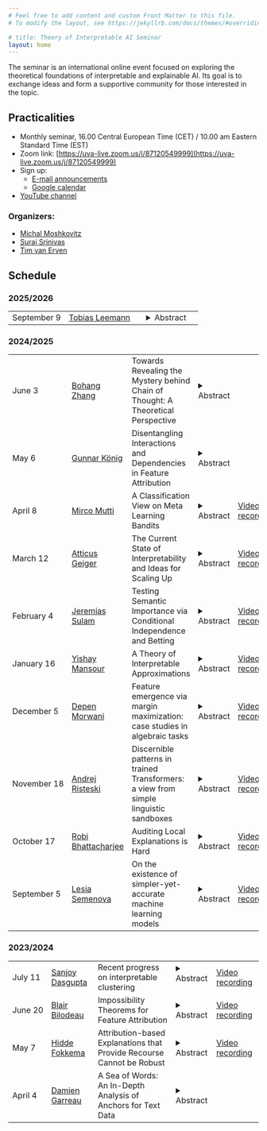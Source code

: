 ```yaml
---
# Feel free to add content and custom Front Matter to this file.
# To modify the layout, see https://jekyllrb.com/docs/themes/#overriding-theme-defaults

# title: Theory of Interpretable AI Seminar
layout: home
---
```


The seminar is an international online event focused on exploring the theoretical foundations of interpretable and explainable AI. Its goal is to exchange ideas and form a supportive community for those interested in the topic. 

## Practicalities

* Monthly seminar, 16.00 Central European Time (CET) /
  10.00 am Eastern Standard Time (EST)
* Zoom link: [https://uva-live.zoom.us/j/87120549999](https://uva-live.zoom.us/j/87120549999)
* Sign up:
    * [E-mail announcements](https://list.uva.nl/postorius/lists/tiai-seminar.list.uva.nl/)
    * [Google calendar](https://calendar.google.com/calendar/u/1?cid=NTlhNjNhZDQ5ZmUxYmM5MmRmZTMwNzkwOWZhYjMyNTRhMzA4OGYwZTAxY2Q5MGU3NzQ2YjRlNWE0NzhmMzFkMUBncm91cC5jYWxlbmRhci5nb29nbGUuY29t)
* [YouTube channel](https://www.youtube.com/@TheoryofInterpretableAISeminar) 

### Organizers:
* [Michal Moshkovitz](https://sites.google.com/view/michal-moshkovitz/home)
* [Suraj Srinivas](https://suraj-srinivas.github.io/)
* [Tim van Erven](https://www.timvanerven.nl/)

## Schedule

### 2025/2026

<table>
    <tr>
    <td>September&nbsp;9</td>
    <td><a href="https://tleemann.de/">Tobias Leemann</a></td>
    <td></td>
    <td>
        <details>
            <summary>Abstract</summary>
            <p></p>
        </details>
    </td>
    <td></td>
  </tr>
</table>

### 2024/2025

<table>
    <tr>
    <td>June&nbsp;3</td>
    <td><a href="https://zbh2047.github.io/">Bohang Zhang</a></td>
    <td>Towards Revealing the Mystery behind Chain of Thought: A Theoretical Perspective</td>
    <td>
        <details>
            <summary>Abstract</summary>
            Chain-of-Thought prompting (CoT) is an important technique
            that can dramatically improve the performance of Large
            Language Models (LLMs), particularly when dealing with
            complex tasks involving mathematics or reasoning. In this
            talk, I will demystify the role of CoT in LLMs via a
            theoretical viewpoint, specifically by focusing on the
            expressivity of LLMs with CoT in solving fundamental
            mathematical and decision-making problems. By using circuit
            complexity theory, we first derive impossibility results
            showing that bounded-depth Transformers are unable to
            directly produce correct answers for basic
            arithmetic/equation tasks unless the model size grows
            super-polynomially with respect to the input length. In
            contrast, we then prove by construction that autoregressive
            Transformers of constant size suffice to solve both tasks by
            generating CoT derivations using a commonly used math
            language format. Moreover, we show LLMs with CoT can handle
            a general class of decision-making problems known as Dynamic
            Programming, thus justifying their power in tackling complex
            real-world tasks. We will also make discussions on how
            architectural choices influence the effectiveness of CoT.
            Finally, an extensive set of experiments show that, while
            Transformers always fail to directly predict the answers,
            they can consistently learn to generate correct solutions
            step-by-step given sufficient CoT demonstrations.
            <p></p>
        </details>
    </td>
    <td></td>
  </tr>

  <tr>
    <td>May&nbsp;6</td>
    <td><a href="https://gunnarkoenig.com/">Gunnar König</a></td>
    <td>Disentangling Interactions and Dependencies in Feature Attribution</td>
    <td>
        <details>
            <summary>Abstract</summary>
            <p>In explainable machine learning, global feature
            importance methods try to determine how much each individual
            feature contributes to predicting the target variable,
            resulting in one importance score for each feature. But
            often, predicting the target variable requires interactions
            between several features (such as in the XOR function), and
            features might have complex statistical dependencies that
            allow to partially replace one feature with another one. In
            commonly used feature importance scores these cooperative
            effects are conflated with the features' individual
            contributions, making them prone to misinterpretations.</p>

            <p>In the talk, I will introduce DIP, a new mathematical
            decomposition of individual feature importance scores that
            disentangles three components: the standalone contribution
            and the contributions stemming from interactions and
            dependencies. The decomposition is unique under mild
            assumptions and entails a simple estimation procedure. Along
            with the decomposition we suggest a new visualization of
            feature importance scores that clearly illustrates the
            different contributions.</p>
        </details>
    </td>
    <td><a href="https://youtu.be/7MrMjabTbuM">Video recording</a></td>
  </tr>

  <tr>
    <td>April&nbsp;8</td>
    <td><a href="https://muttimirco.github.io/">Mirco Mutti</a></td>
    <td>A Classification View on Meta Learning Bandits</td>
    <td>
        <details>
            <summary>Abstract</summary>
            <p>Contextual multi-armed bandits are a popular choice to model
sequential decision-making. E.g., in a healthcare application we may
perform various tests to assess a patient's condition (exploration)
and then decide on the best treatment to give (exploitation). When
human design strategies, they aim for the exploration to be fast,
since the patient’s health is at stake, and easy to interpret for a
physician overseeing the process. However, common bandit algorithms
are nothing like that: The regret caused by exploration scales with
sqrt(H) over H rounds and decision strategies are based on opaque
statistical considerations. In this paper, we use an original
classification view to meta learn interpretable and fast exploration
plans for a fixed collection of bandits M. The plan is prescribed by
an interpretable decision tree probing decisions’ payoff to classify
the test bandit. The test regret of the plan in the stochastic and
contextual setting scales with O(lambda^{−2}C_lambda(M) log^2(mH)),
being m the size of M, lambda a separation parameter over the
bandits, and C_lambda(M) a novel classification-coefficient that
fundamentally links meta learning bandits with classification. Through
a nearly matching lower bound, we show that C_lambda(M) inherently
captures the complexity of the setting.</p>
        </details>
    </td>
    <td><a href="https://youtu.be/pNos7AHGMXw">Video recording</a></td>
  </tr>

  <tr>
    <td>March&nbsp;12</td>
    <td><a href="https://atticusg.github.io/">Atticus Geiger</a></td>
    <td>The Current State of Interpretability and Ideas for Scaling Up</td>
    <td>
        <details>
            <summary>Abstract</summary>
            <p> Interpretability has delivered us tools that researchers can use to predict, control, and understand the behavior of deep learning models in limited domains. Now is the time to automate and scale these methods in order to provide a more comprehensive understanding of general purpose capabilities. However, the current paradigm of sparse autoencoders fails to make good on the tools and theories from causality that are key for mechanistic understanding. I argue for an alternative route that leverages interventional data (i.e., hidden representations after an intervention has been performed) to scale the task of controlling and understanding a deep learning model. </p>
        </details>
    </td>
    <td><a href="https://youtu.be/UniigyFegEk">Video recording</a></td>
    </tr>
  
  <tr>
    <td>February&nbsp;4</td>
    <td><a href="https://sites.google.com/view/jsulam">Jeremias Sulam</a></td>
    <td>Testing Semantic Importance via Conditional Independence and Betting</td>
    <td>
        <details>
            <summary>Abstract</summary>
            <p>In recent years, the demand for interpretable machine
            learning models has surged, particularly in high-stakes
            domains, and a growing collection of methods exist to
            attempt to ‘explain’ off-the-shelf predictors. Yet, it often
            remains unclear how to interpret the reported importance of
            features or concepts. This talk reexamines interpretability
            through the lens of conditional independence tests, offering
            answers with precise statistical guarantees, including
            control over type 1 error and false discovery rate. We
            introduce methods based on online testing—or testing by
            betting—to rank importance across both input features and
            semantic constructs, and explore connections to
            game-theoretic approaches for explanation.</p>
        </details>
    </td>
<td><a href="https://youtu.be/cx7wTtRdhnA">Video recording</a></td>
    </tr>

  <tr>
<td>January&nbsp;16</td>
<td><a href="https://www.tau.ac.il/~mansour/">Yishay Mansour</a></td>
<td>A Theory of Interpretable Approximations</td>
<td>
    <details>
        <summary>Abstract</summary>
        <p>Can a deep neural network be approximated by a small decision tree based on simple features? This question and its variants are behind the growing demand for machine learning models that are *interpretable* by humans. In this work we study such questions by introducing *interpretable approximations*, a notion that captures the idea of approximating a target concept c by a small aggregation of concepts from some base class H. In particular, we consider the approximation of a binary concept c by decision trees based on a simple class H (e.g., of bounded VC dimension), and use the tree depth as a measure of complexity. Our primary contribution is the following remarkable trichotomy. For any given pair of H and c, exactly one of these cases holds: (i) c cannot be approximated by H with arbitrary accuracy; (ii) c can be approximated by H with arbitrary accuracy, but there exists no universal rate that bounds the complexity of the approximations as a function of the accuracy; or (iii) there exists a constant k that depends only on H and c such that, for *any* data distribution and *any* desired accuracy level, c can be approximated by H with a complexity not exceeding k. This taxonomy stands in stark contrast to the landscape of supervised classification, which offers a complex array of distribution-free and universally learnable scenarios. We show that, in the case of interpretable approximations, even a slightly nontrivial a-priori guarantee on the complexity of approximations implies approximations with constant (distribution-free and accuracy-free) complexity. We extend our trichotomy to classes H of unbounded VC dimension and give characterizations of interpretability based on the algebra generated by H.</p>
    </details>
</td>
<td><a href="https://youtu.be/uOwuho2er58">Video recording</a></td>
</tr>
  
  <tr>
<td>December&nbsp;5 </td>
<td><a href="https://depenm.github.io">Depen Morwani</a></td>
<td>Feature emergence via margin maximization: case studies in algebraic tasks</td>
<td>
    <details>
        <summary>Abstract</summary>
        <p>Understanding the internal representations learned by neural networks is a cornerstone challenge in the science of machine learning. While there have been significant recent strides in some cases towards understanding how neural networks implement specific target functions, this paper explores a complementary question -- why do networks arrive at particular computational strategies? Our inquiry focuses on the algebraic learning tasks of modular addition, sparse parities, and finite group operations. Our primary theoretical findings analytically characterize the features learned by stylized neural networks for these algebraic tasks. Notably, our main technique demonstrates how the principle of margin maximization alone can be used to fully specify the features learned by the network. Specifically, we prove that the trained networks utilize Fourier features to perform modular addition and employ features corresponding to irreducible group-theoretic representations to perform compositions in general groups, aligning closely with the empirical observations of Nanda et al. and Chughtai et al. More generally, we hope our techniques can help to foster a deeper understanding of why neural networks adopt specific computational strategies. </p>
    </details>
</td>
<td><a href="https://youtu.be/mNEIYjY0TkY?si=hjNQCD_RkxSeG-Ly">Video recording</a></td>
</tr>

<tr>
<td>November&nbsp;18</td>
<td><a href="https://www.andrew.cmu.edu/user/aristesk/">Andrej Risteski</a></td>
<td>Discernible patterns in trained Transformers: a view from simple linguistic sandboxes</td>
<td>
    <details>
        <summary>Abstract</summary>
        <p>Inspecting learned models for intelligible patterns has
        become a common way to try to reverse-engineer the algorithm
        that a model is implementing. In this talk, I will present two
        case studies, in which we analyze the patterns that emerge when
        training Transformer-based models on data isolating simple
        linguistic abstractions of semantics and syntax: topic models
        and context-free grammars. Concretely, topic models are a simple
        bag-of-words model in which co-occurrence patterns of words
        capture a simple notion of semantic correlation; context-free
        grammars are a formal language encoding parsing structure
        induced by grammatical rules. In the former case, we show that
        simple, one-layer attention Transformers trained with gradient
        descent learn to encode the co-occurrence structure in a natural
        way in the attention patterns, as well as the value matrix. In
        the latter case, we show that the set of optima of the standard
        autoregressive loss---<em>even</em> for very simple Transformer models,
        <em>even</em> with "natural" choices of token embeddings --- is
        qualitatively rich. In particular, the attention pattern of a
        single layer can be “nearly randomized”, while preserving the
        functionality of the network --- rendering "myopic" methods of
        inspecting individual heads or weight matrices in the
        Transformer misleading.
        <br>
        Based on
        <a href="https://arxiv.org/abs/2303.04245">https://arxiv.org/abs/2303.04245</a> and
        <a href="https://arxiv.org/abs/2312.01429">https://arxiv.org/abs/2312.01429</a>.</p>
    </details>
</td>
<td><a href="https://youtu.be/KAhpAtf469k">Video recording</a></td>
</tr>

<tr>
<td>October&nbsp;17</td>
<td><a href="https://robibhatt.github.io/">Robi Bhattacharjee</a></td>
<td>Auditing Local Explanations is Hard</td>
<td>
    <details>
        <summary>Abstract</summary>
        <p>In sensitive contexts, providers of machine learning algorithms are  
increasingly required to give explanations for their algorithms'  
decisions. However, explanation receivers might not trust the  
provider, who potentially could output misleading or manipulated  
explanations. In this work, we investigate an auditing framework in  
which a third-party auditor or a collective of users attempts to  
sanity-check explanations: they can query model decisions and the  
corresponding local explanations, pool all the information received,  
and then check for basic consistency properties. We prove upper and  
lower bounds on the amount of queries that are needed for an auditor  
to succeed within this framework. Our results show that successful  
auditing requires a potentially exorbitant number of queries --  
particularly in high dimensional cases. Our analysis also reveals that  
a key property is the ``locality'' of the provided explanations -- a  
quantity that so far has not been paid much attention to in the  
explainability literature. Looking forward, our results suggest that  
for complex high-dimensional settings, merely providing a pointwise  
prediction and explanation could be insufficient, as there is no way  
for the users to verify that the provided explanations are not  
completely made-up.</p>
    </details>
</td>
<td><a href="https://youtu.be/40XZ_QAU1Mw">Video recording</a></td>
</tr>

<tr>
<td>September&nbsp;5</td>
<td><a href="https://scholar.google.com/citations?user=0O3TE70AAAAJ">Lesia Semenova</a></td>
<td>On the existence of simpler-yet-accurate machine learning models</td>
<td>
    <details>
        <summary>Abstract</summary>
        <p>In high-stakes decision domains such as healthcare, lending,
        and criminal justice, the predictions made by deployed AI
        systems can significantly impact human lives. Understanding why
        models make specific predictions is as crucial as ensuring their
        good performance, making interpretability a key component of a
        trustworthy decision-making process. However, there has been a
        longstanding belief in the community that there is a trade-off
        between accuracy and interpretability. In this talk, I will
        formally demonstrate that such a trade-off does not hold for
        many datasets in high-stakes decision domains and that simpler
        models often perform as well as black-box models. Specifically,
        I will present a mechanism of the data generation process,
        combined with the choices typically made by analysts during the
        learning process, that leads to the existence of
        simpler-yet-accurate models.</p>

        <p><strong>Bio:</strong> Lesia Semenova is a postdoctoral researcher at Microsoft
        Research, NYC. She completed her PhD at Duke University and,
        prior to that, worked at the Samsung R&D Institute Ukraine. Her
        research interests span interpretable machine learning,
        responsible and trustworthy AI, reinforcement learning,
        reasoning, and AI in healthcare. The student teams she has
        coached won the ASA Data Challenge Expo twice and placed third
        in a competition on scholarly document processing. She was
        selected as one of the 2024 Rising Stars in Computational and
        Data Sciences.</p>
    </details>
</td>
<td><a href="https://youtu.be/PtUauSBcHuc">Video recording</a></td>
</tr>
</table>

### 2023/2024

<table>
<tr>
<td>July&nbsp;11</td>
<td><a href="https://cseweb.ucsd.edu/~dasgupta/">Sanjoy Dasgupta</a></td>
<td>Recent progress on interpretable clustering</td>
<td>
    <details>
        <summary>Abstract</summary>
        <p>The widely-used k-means procedure returns k clusters that have arbitrary
convex shapes. In high dimension, such a clustering might not be easy
to understand. A more interpretable alternative is to constrain the
clusters to be the leaves of a decision tree with axis-parallel splits;
then each cluster is a hyper-rectangle given by a small number of features.

Is it always possible to find clusterings that are intepretable in this
sense and yet have k-means cost that is close to the unconstrained optimum?
A recent line of work has answered this in the affirmative and moreover
shown that these interpretable clusterings are easy to construct.

I will give a survey of these results: algorithms, methods of analysis,
and open problems.</p>
    </details>
</td>
<td><a href="https://youtu.be/WzzZXLIhVtk">Video recording</a></td>
</tr>

<tr>
<td>June&nbsp;20</td>
<td><a href="http://www.blairbilodeau.ca/">Blair Bilodeau</a></td>
<td>Impossibility Theorems for Feature Attribution</td>
<td>
    <details>
        <summary>Abstract</summary>
        <p>Despite a sea of interpretability methods that can produce 
          plausible explanations, the field has also empirically seen 
          many failure cases of such methods. In light of these results,
          it remains unclear for practitioners how to use these methods 
          and choose between them in a principled way. In this paper, we 
          show that for moderately rich model classes (easily satisfied 
          by neural networks), any feature attribution method that is 
          complete and linear—for example, Integrated Gradients and SHAP—can
          provably fail to improve on random guessing for inferring model 
          behaviour. Our results apply to common end-tasks such as 
          characterizing local model behaviour, identifying spurious 
          features, and algorithmic recourse. One takeaway from our work is
          the importance of concretely defining end-tasks: once such an 
          end-task is defined, a simple and direct approach of repeated 
          model evaluations can outperform many other complex feature 
          attribution methods.
          Paper: 
          <a href="https://arxiv.org/abs/2212.11870">https://arxiv.org/abs/2212.11870</a>  
  </p>
    </details>
</td>
<td><a href="https://youtu.be/tmNb_FNpbYY">Video recording</a></td>
</tr>

<tr>
<td>May&nbsp;7</td>
<td><a href="https://hidde-fokkema.com/">Hidde Fokkema</a></td>
<td>Attribution-based Explanations that Provide Recourse Cannot be Robust</td>
<td>
    <details>
        <summary>Abstract</summary>
        <p>Since most machine learning systems are not inherently
        interpretable, a class of explainable machine learning methods
        try to attribute importance of the input features to the outcome
        of the model. We show that two often proposed requirements of
        good attribution-based explanations are actually mathematically
        incompatible. The first requirement is to provide recourse to
        users: if the user is unhappy with the decision, the explanation
        should tell them what they would need to change to improve the
        decision. The second requirement is robustness: small changes in
        a user's features (e.g. due to rounding or measurement errors)
        should not cause large changes in the explanations. We show that
        no method can always provide recourse and be robust, even though
        both properties can be guaranteed individually. For some
        restricted set of models, it is still possible for an
        attribution method to be robust and provide recourse and I will
        discuss some examples where this occurs. However, the message
        will be that these classes are often simple enough that they do
        not warrant an explanation. I will further illustrate our
        findings with counterexamples to at least one of the
        requirements for popular explanation methods like SHAP, LIME,
        Integrated Gradients and SmoothGrad.
        <br>
        This talk is based on joint work with Rianne de Heide and Tim van Erven.
        <br>
        Paper: 
        <a href="https://jmlr.org/papers/v24/23-0042.html">https://jmlr.org/papers/v24/23-0042.html</a>
        </p>
    </details>
</td>
<td><a href="https://youtu.be/EwwllG40XZM">Video recording</a></td>
</tr>


<tr>
<td>April&nbsp;4</td>
<td><a href="https://sites.google.com/view/damien-garreau/home">Damien Garreau</a></td>
<td>
A Sea of Words: An In-Depth Analysis of Anchors for Text Data
</td>
<td>
    <details>
        <summary>Abstract</summary>
        <p>
        Anchors (Ribeiro et al., 2018) is a post-hoc, rule-based
        interpretability method. For text data, it proposes to explain a
        decision by highlighting a small set of words (an anchor) such
        that the model to explain has similar outputs when they are
        present in a document. In this talk, I will present a first
        attempt to theoretically understand Anchors, considering that
        the search for the best anchor is exhaustive. I will give
        explicit results on shortcut models and linear models when the
        vectorization step is TF-IDF, and word replacement is a fixed
        out-of-dictionary token. 
        <br>
        Paper: <a href="https://proceedings.mlr.press/v206/lopardo23a.html">https://proceedings.mlr.press/v206/lopardo23a.html</a>
        </p>
    </details>
</td>
</tr>

</table>
